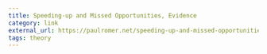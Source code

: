 ```yaml
---
title: Speeding-up and Missed Opportunities, Evidence
category: link
external_url: https://paulromer.net/speeding-up-and-missed-opportunities-evidence/
tags: theory
---
```

